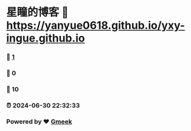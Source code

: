 # 星瞳的博客 :link: https://yanyue0618.github.io/yxy-ingue.github.io 
### :page_facing_up: [1](https://yanyue0618.github.io/yxy-ingue.github.io/tag.html) 
### :speech_balloon: 0 
### :hibiscus: 10 
### :alarm_clock: 2024-06-30 22:32:33 
### Powered by :heart: [Gmeek](https://github.com/Meekdai/Gmeek)
